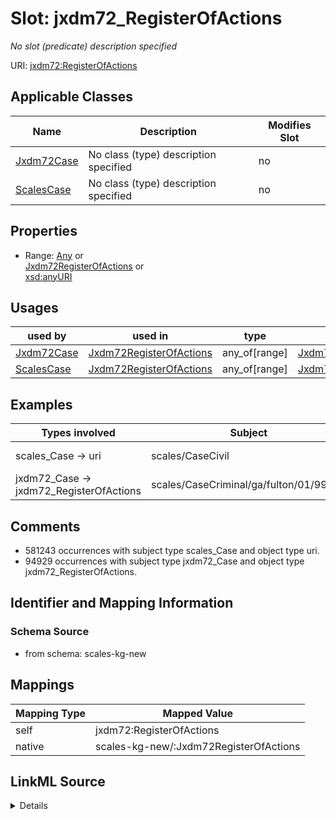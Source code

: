 

# Slot: jxdm72_RegisterOfActions


_No slot (predicate) description specified_





URI: [jxdm72:RegisterOfActions](http://release.niem.gov/niem/domains/jxdm/7.2/#RegisterOfActions)



<!-- no inheritance hierarchy -->





## Applicable Classes

| Name | Description | Modifies Slot |
| --- | --- | --- |
| [Jxdm72Case](../classes/Jxdm72Case.md) | No class (type) description specified |  no  |
| [ScalesCase](../classes/ScalesCase.md) | No class (type) description specified |  no  |







## Properties

* Range: [Any](../classes/Any.md)&nbsp;or&nbsp;<br />[Jxdm72RegisterOfActions](../classes/Jxdm72RegisterOfActions.md)&nbsp;or&nbsp;<br />[xsd:anyURI](xsd:anyURI)

## Usages

| used by | used in | type | used |
| ---  | --- | --- | --- |
| [Jxdm72Case](../classes/Jxdm72Case.md) | [Jxdm72RegisterOfActions](../classes/Jxdm72RegisterOfActions.md) | any_of[range] | [Jxdm72RegisterOfActions](../classes/Jxdm72RegisterOfActions.md) |
| [ScalesCase](../classes/ScalesCase.md) | [Jxdm72RegisterOfActions](../classes/Jxdm72RegisterOfActions.md) | any_of[range] | [Jxdm72RegisterOfActions](../classes/Jxdm72RegisterOfActions.md) |







## Examples

| Types involved | Subject | Predicate | Object |
| --- | --- | --- | --- |
| scales_Case → uri | scales/CaseCivil | jxdm72:RegisterOfActions | scales/DocketTable/almd;;1:16-cv-00016 |
| jxdm72_Case → jxdm72_RegisterOfActions | scales/CaseCriminal/ga/fulton/01/99233 | jxdm72:RegisterOfActions | scales/DocketTable/DocketTable/ga-fulton-01-99233 |


## Comments

* 581243 occurrences with subject type scales_Case and object type uri.
* 94929 occurrences with subject type jxdm72_Case and object type jxdm72_RegisterOfActions.

## Identifier and Mapping Information







### Schema Source


* from schema: scales-kg-new




## Mappings

| Mapping Type | Mapped Value |
| ---  | ---  |
| self | jxdm72:RegisterOfActions |
| native | scales-kg-new/:Jxdm72RegisterOfActions |




## LinkML Source

<details>
```yaml
name: jxdm72_RegisterOfActions
description: No slot (predicate) description specified
comments:
- 581243 occurrences with subject type scales_Case and object type uri.
- 94929 occurrences with subject type jxdm72_Case and object type jxdm72_RegisterOfActions.
examples:
- description: scales_Case → uri
  object:
    example_object: scales/DocketTable/almd;;1:16-cv-00016
    example_object_type: uri
    example_predicate: jxdm72:RegisterOfActions
    example_subject: scales/CaseCivil
    example_subject_type: scales_Case
- description: jxdm72_Case → jxdm72_RegisterOfActions
  object:
    example_object: scales/DocketTable/DocketTable/ga-fulton-01-99233
    example_object_type: jxdm72_RegisterOfActions
    example_predicate: jxdm72:RegisterOfActions
    example_subject: scales/CaseCriminal/ga/fulton/01/99233
    example_subject_type: jxdm72_Case
from_schema: scales-kg-new
rank: 1000
slot_uri: jxdm72:RegisterOfActions
alias: jxdm72_RegisterOfActions
domain_of:
- jxdm72_Case
- scales_Case
range: Any
any_of:
- range: jxdm72_RegisterOfActions
- range: uri

```
</details>